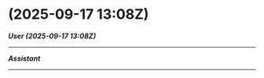 <!-- Generated by SpecStory -->

#  (2025-09-17 13:08Z)

_**User (2025-09-17 13:08Z)**_



---

_**Assistant**_



---

